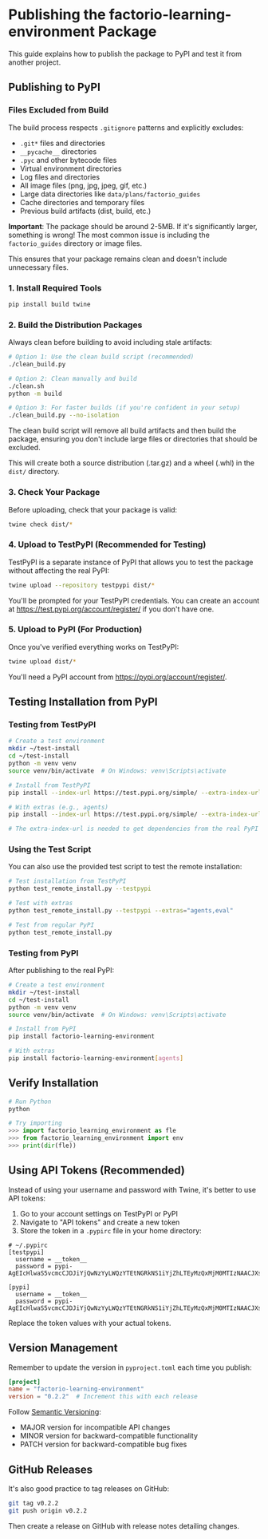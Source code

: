 # Publishing the factorio-learning-environment Package

This guide explains how to publish the package to PyPI and test it from another project.

## Publishing to PyPI

### Files Excluded from Build

The build process respects `.gitignore` patterns and explicitly excludes:
- `.git*` files and directories
- `__pycache__` directories
- `.pyc` and other bytecode files
- Virtual environment directories
- Log files and directories
- All image files (png, jpg, jpeg, gif, etc.)
- Large data directories like `data/plans/factorio_guides`
- Cache directories and temporary files
- Previous build artifacts (dist, build, etc.)

**Important**: The package should be around 2-5MB. If it's significantly larger, something is wrong! The most common issue is including the `factorio_guides` directory or image files.

This ensures that your package remains clean and doesn't include unnecessary files.

### 1. Install Required Tools

```bash
pip install build twine
```

### 2. Build the Distribution Packages

Always clean before building to avoid including stale artifacts:

```bash
# Option 1: Use the clean build script (recommended)
./clean_build.py

# Option 2: Clean manually and build
./clean.sh
python -m build

# Option 3: For faster builds (if you're confident in your setup)
./clean_build.py --no-isolation
```

The clean build script will remove all build artifacts and then build the package, ensuring you don't include large files or directories that should be excluded.

This will create both a source distribution (.tar.gz) and a wheel (.whl) in the `dist/` directory.

### 3. Check Your Package

Before uploading, check that your package is valid:

```bash
twine check dist/*
```

### 4. Upload to TestPyPI (Recommended for Testing)

TestPyPI is a separate instance of PyPI that allows you to test the package without affecting the real PyPI:

```bash
twine upload --repository testpypi dist/*
```

You'll be prompted for your TestPyPI credentials. You can create an account at https://test.pypi.org/account/register/ if you don't have one.

### 5. Upload to PyPI (For Production)

Once you've verified everything works on TestPyPI:

```bash
twine upload dist/*
```

You'll need a PyPI account from https://pypi.org/account/register/.

## Testing Installation from PyPI

### Testing from TestPyPI

```bash
# Create a test environment
mkdir ~/test-install
cd ~/test-install
python -m venv venv
source venv/bin/activate  # On Windows: venv\Scripts\activate

# Install from TestPyPI
pip install --index-url https://test.pypi.org/simple/ --extra-index-url https://pypi.org/simple/ factorio-learning-environment

# With extras (e.g., agents)
pip install --index-url https://test.pypi.org/simple/ --extra-index-url https://pypi.org/simple/ "factorio-learning-environment[agents]"

# The extra-index-url is needed to get dependencies from the real PyPI
```

### Using the Test Script

You can also use the provided test script to test the remote installation:

```bash
# Test installation from TestPyPI
python test_remote_install.py --testpypi

# Test with extras
python test_remote_install.py --testpypi --extras="agents,eval"

# Test from regular PyPI
python test_remote_install.py
```

### Testing from PyPI

After publishing to the real PyPI:

```bash
# Create a test environment
mkdir ~/test-install
cd ~/test-install
python -m venv venv
source venv/bin/activate  # On Windows: venv\Scripts\activate

# Install from PyPI
pip install factorio-learning-environment

# With extras
pip install factorio-learning-environment[agents]
```

## Verify Installation

```python
# Run Python
python

# Try importing
>>> import factorio_learning_environment as fle
>>> from factorio_learning_environment import env
>>> print(dir(fle))
```

## Using API Tokens (Recommended)

Instead of using your username and password with Twine, it's better to use API tokens:

1. Go to your account settings on TestPyPI or PyPI
2. Navigate to "API tokens" and create a new token
3. Store the token in a `.pypirc` file in your home directory:

```
# ~/.pypirc
[testpypi]
  username = __token__
  password = pypi-AgEIcHlwaS5vcmcCJDJiYjQwNzYyLWQzYTEtNGRkNS1iYjZhLTEyMzQxMjM0MTIzNAACJXsicGVybWlzc2lvbnMiOiAidXNlciIsICJ2ZXJzaW9uIjogMX0AAAYgYfgIclMGlZQeQjN07Oq60GVWL0VsyQ40kYCkAkWrAQE

[pypi]
  username = __token__
  password = pypi-AgEIcHlwaS5vcmcCJDJiYjQwNzYyLWQzYTEtNGRkNS1iYjZhLTEyMzQxMjM0MTIzNAACJXsicGVybWlzc2lvbnMiOiAidXNlciIsICJ2ZXJzaW9uIjogMX0AAAYgYfgIclMGlZQeQjN07Oq60GVWL0VsyQ40kYCkAkWrAQE
```

Replace the token values with your actual tokens.

## Version Management

Remember to update the version in `pyproject.toml` each time you publish:

```toml
[project]
name = "factorio-learning-environment"
version = "0.2.2"  # Increment this with each release
```

Follow [Semantic Versioning](https://semver.org/):
- MAJOR version for incompatible API changes
- MINOR version for backward-compatible functionality
- PATCH version for backward-compatible bug fixes

## GitHub Releases

It's also good practice to tag releases on GitHub:

```bash
git tag v0.2.2
git push origin v0.2.2
```

Then create a release on GitHub with release notes detailing changes.